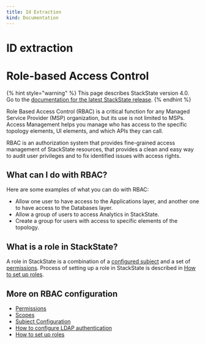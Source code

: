 ```yaml
---
title: Id Extraction
kind: Documentation
---
```


# ID extraction

# Role-based Access Control

{% hint style="warning" %}
This page describes StackState version 4.0.<br />Go to the [documentation for the latest StackState release](https://docs.stackstate.com/).
{% endhint %}

Role Based Access Control \(RBAC\) is a critical function for any Managed Service Provider \(MSP\) organization, but its use is not limited to MSPs. Access Management helps you manage who has access to the specific topology elements, UI elements, and which APIs they can call.

RBAC is an authorization system that provides fine-grained access management of StackState resources, that provides a clean and easy way to audit user privileges and to fix identified issues with access rights.

## What can I do with RBAC?

Here are some examples of what you can do with RBAC:

* Allow one user to have access to the Applications layer, and another one to have access to the Databases layer.
* Allow a group of users to access Analytics in StackState.
* Create a group for users with access to specific elements of the topology.

## What is a role in StackState?

A role in StackState is a combination of a [configured subject](../configure/subject_configuration.md) and a set of [permissions](../configure/permissions.md). Process of setting up a role in StackState is described in [How to set up roles](../configure/how_to_set_up_roles.md).

## More on RBAC configuration

* [Permissions](../configure/permissions.md)
* [Scopes](../configure/scopes_in_rbac.md)
* [Subject Configuration](../configure/subject_configuration.md)
* [How to configure LDAP authentication](../configure/how_to_configure_ldap_authentication.md)
* [How to set up roles](../configure/how_to_set_up_roles.md)
